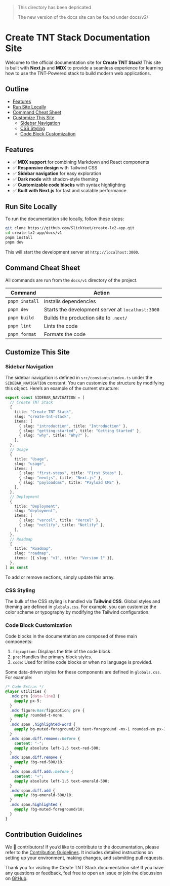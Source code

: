 > This directory has been depricated
>
> The new version of the docs site can be found under docs/v2/

# Create TNT Stack Documentation Site

Welcome to the official documentation site for **Create TNT Stack**! This site
is built with **Next.js** and **MDX** to provide a seamless experience for
learning how to use the TNT-Powered stack to build modern web applications.

## Outline

- [Features](#features)
- [Run Site Locally](#run-site-locally)
- [Command Cheat Sheet](#command-cheat-sheet)
- [Customize This Site](#customize-this-site)
  - [Sidebar Navigation](#sidebar-navigation)
  - [CSS Styling](#css-styling)
  - [Code Block Customization](#code-block-customization)

## Features

- ✅ **MDX support** for combining Markdown and React components
- ✅ **Responsive design** with Tailwind CSS
- ✅ **Sidebar navigation** for easy exploration
- ✅ **Dark mode** with shadcn-style theming
- ✅ **Customizable code blocks** with syntax highlighting
- ✅ **Built with Next.js** for fast and scalable performance

## Run Site Locally

To run the documentation site locally, follow these steps:

```bash
git clone https://github.com/SlickYeet/create-lx2-app.git
cd create-lx2-app/docs/v1
pnpm install
pnpm dev
```

This will start the development server at `http://localhost:3000`.

## Command Cheat Sheet

All commands are run from the `docs/v1` directory of the project.

| Command        | Action                                            |
| -------------- | ------------------------------------------------- |
| `pnpm install` | Installs dependencies                             |
| `pnpm dev`     | Starts the development server at `localhost:3000` |
| `pnpm build`   | Builds the production site to `.next/`            |
| `pnpm lint`    | Lints the code                                    |
| `pnpm format`  | Formats the code                                  |

## Customize This Site

### Sidebar Navigation

The sidebar navigation is defined in `src/constants/index.ts` under the
`SIDEBAR_NAVIGATION` constant. You can customize the structure by modifying this
object. Here’s an example of the current structure:

```ts title="SIDEBAR_NAVIGATION"
export const SIDEBAR_NAVIGATION = [
  // Create TNT Stack
  {
    title: "Create TNT Stack",
    slug: "create-tnt-stack",
    items: [
      { slug: "introduction", title: "Introduction" },
      { slug: "getting-started", title: "Getting Started" },
      { slug: "why", title: "Why?" },
    ],
  },
  // Usage
  {
    title: "Usage",
    slug: "usage",
    items: [
      { slug: "first-steps", title: "First Steps" },
      { slug: "nextjs", title: "Next.js" },
      { slug: "payloadcms", title: "Payload CMS" },
    ],
  },
  // Deployment
  {
    title: "Deployment",
    slug: "deployment",
    items: [
      { slug: "vercel", title: "Vercel" },
      { slug: "netlify", title: "Netlify" },
    ],
  },
  // Roadmap
  {
    title: "Roadmap",
    slug: "roadmap",
    items: [{ slug: "v1", title: "Version 1" }],
  },
] as const
```

To add or remove sections, simply update this array.

### CSS Styling

The bulk of the CSS styling is handled via **Tailwind CSS**. Global styles and
theming are defined in `globals.css`. For example, you can customize the color
scheme or typography by modifying the Tailwind configuration.

### Code Block Customization

Code blocks in the documentation are composed of three main components:

1. `figcaption`: Displays the title of the code block.
2. `pre`: Handles the primary block styles.
3. `code`: Used for inline code blocks or when no language is provided.

Some data-driven styles for these components are defined in `globals.css`. For
example:

```css title="globals.css"
/* Code Extras */
@layer utilities {
  .mdx pre [data-line] {
    @apply px-5;
  }
  .mdx figure:has(figcaption) pre {
    @apply rounded-t-none;
  }
  .mdx span .highlighted-word {
    @apply bg-muted-foreground/20 text-foreground -mx-1 rounded-sm px-1 py-0.5;
  }
  .mdx span.diff.remove::before {
    content: "-";
    @apply absolute left-1.5 text-red-500;
  }
  .mdx span.diff.remove {
    @apply !bg-red-500/10;
  }
  .mdx span.diff.add::before {
    content: "+";
    @apply absolute left-1.5 text-emerald-500;
  }
  .mdx span.diff.add {
    @apply !bg-emerald-500/10;
  }
  .mdx span.highlighted {
    @apply !bg-muted-foreground/10;
  }
}
```

## Contribution Guidelines

We 💖 contributors! If you’d like to contribute to the documentation, please
refer to the
[Contribution Guidelines](https://github.com/SlickYeet/create-lx2-app/blob/main/CONTRIBUTING.md).
It includes detailed instructions on setting up your environment, making
changes, and submitting pull requests.

Thank you for visiting the Create TNT Stack documentation site! If you have any
questions or feedback, feel free to open an issue or join the discussion on
[GitHub](https://github.com/SlickYeet/create-lx2-app).
